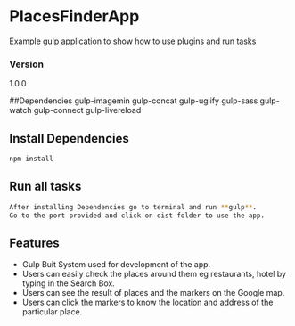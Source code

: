 # PlacesFinderApp

Example gulp application to show how to use plugins and run tasks

### Version
1.0.0

##Dependencies
gulp-imagemin
gulp-concat
gulp-uglify
gulp-sass
gulp-watch
gulp-connect
gulp-livereload

## Install Dependencies
```bash
npm install
```

## Run all tasks
```bash
After installing Dependencies go to terminal and run **gulp**. 
Go to the port provided and click on dist folder to use the app.
```


## Features
* Gulp Buit System used for development of the app.
* Users can easily check the places around them eg restaurants, hotel by typing in the Search Box.
* Users can see the result of places and the markers on the Google map.
* Users can click the markers to know the location and address of the particular place.